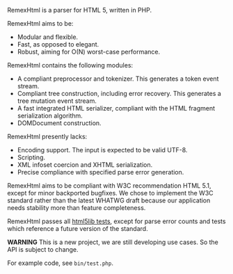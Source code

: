 RemexHtml is a parser for HTML 5, written in PHP.

RemexHtml aims to be:

- Modular and flexible.
- Fast, as opposed to elegant.
- Robust, aiming for O(N) worst-case performance.

RemexHtml contains the following modules:

- A compliant preprocessor and tokenizer. This generates a token event stream.
- Compliant tree construction, including error recovery. This generates a tree
  mutation event stream.
- A fast integrated HTML serializer, compliant with the HTML fragment
  serialization algorithm.
- DOMDocument construction.

RemexHtml presently lacks:

- Encoding support. The input is expected to be valid UTF-8.
- Scripting.
- XML infoset coercion and XHTML serialization.
- Precise compliance with specified parse error generation.

RemexHtml aims to be compliant with W3C recommendation HTML 5.1, except for
minor backported bugfixes. We chose to implement the W3C standard rather than
the latest WHATWG draft because our application needs stability more than
feature completeness.

RemexHtml passes all [html5lib tests](https://github.com/html5lib/html5lib-tests]),
except for parse error counts and tests which reference a future version of the
standard.

**WARNING** This is a new project, we are still developing use cases. So the API
is subject to change.

For example code, see `bin/test.php`.
